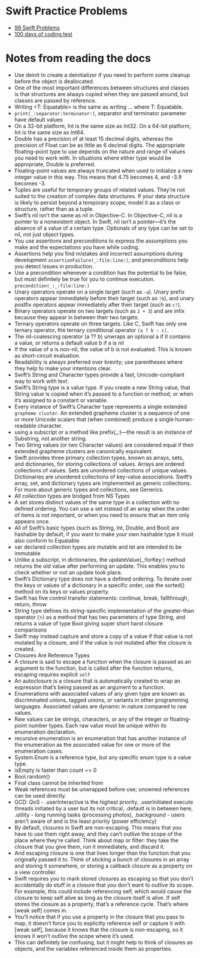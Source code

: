 # Swift Practice Problems

- [99 Swift Problems](http://www.enekoalonso.com/projects/99-swift-problems/)
- [100 days of coding test](https://www.hackingwithswift.com/review/100/final-exam)

# Notes from reading the docs

- Use deinit to create a deinitializer if you need to perform some cleanup before the object is deallocated.
- One of the most important differences between structures and classes is that structures are always copied when they are passed around, but classes are passed by reference.
- Writing <T: Equatable> is the same as writing <T> ... where T: Equatable.
- `print(_:separator:terminator:)`, separator and terminator parameter have default values
- On a 32-bit platform, Int is the same size as Int32. On a 64-bit platform, Int is the same size as Int64.
- Double has a precision of at least 15 decimal digits, whereas the precision of Float can be as little as 6 decimal digits. The appropriate floating-point type to use depends on the nature and range of values you need to work with. In situations where either type would be appropriate, Double is preferred.
- Floating-point values are always truncated when used to initialize a new integer value in this way. This means that 4.75 becomes 4, and -3.9 becomes -3.
- Tuples are useful for temporary groups of related values. They’re not suited to the creation of complex data structures. If your data structure is likely to persist beyond a temporary scope, model it as a class or structure, rather than as a tuple.
- Swift’s nil isn’t the same as nil in Objective-C. In Objective-C, nil is a pointer to a nonexistent object. In Swift, nil isn’t a pointer—it’s the absence of a value of a certain type. Optionals of any type can be set to nil, not just object types.
- You use assertions and preconditions to express the assumptions you make and the expectations you have while coding. 
- Assertions help you find mistakes and incorrect assumptions during development `assertionFailure(_:file:line:)`, and preconditions help you detect issues in production.
- Use a precondition whenever a condition has the potential to be false, but must definitely be true for you to continue execution. `precondition(_:_:file:line:)`
- Unary operators operate on a single target (such as `-a`). Unary prefix operators appear immediately before their target (such as `!b`), and unary postfix operators appear immediately after their target (such as `c!`).
- Binary operators operate on two targets (such as `2 + 3`) and are infix because they appear in between their two targets.
- Ternary operators operate on three targets. Like C, Swift has only one ternary operator, the ternary conditional operator `(a ? b : c)`.
- The nil-coalescing operator (a ?? b) unwraps an optional a if it contains a value, or returns a default value b if a is nil
- If the value of a is non-nil, the value of b is not evaluated. This is known as short-circuit evaluation.
- Readability is always preferred over brevity; use parentheses where they help to make your intentions clear.
- Swift’s String and Character types provide a fast, Unicode-compliant way to work with text.
- Swift’s String type is a value type. If you create a new String value, that String value is copied when it’s passed to a function or method, or when it’s assigned to a constant or variable.
- Every instance of Swift’s Character type represents a single extended `grapheme cluster`. An extended grapheme cluster is a sequence of one or more Unicode scalars that (when combined) produce a single human-readable character.
- using a subscript or a method like prefix(_:)—the result is an instance of Substring, not another string.
- Two String values (or two Character values) are considered equal if their extended grapheme clusters are canonically equivalent.
- Swift provides three primary collection types, known as arrays, sets, and dictionaries, for storing collections of values. Arrays are ordered collections of values. Sets are unordered collections of unique values. Dictionaries are unordered collections of key-value associations. Swift’s array, set, and dictionary types are implemented as generic collections. For more about generic types and collections, see Generics.
- All collection types are bridged from NS Types
- A set stores distinct values of the same type in a collection with no defined ordering. You can use a set instead of an array when the order of items is not important, or when you need to ensure that an item only appears once.
- All of Swift’s basic types (such as String, Int, Double, and Bool) are hashable by default, if you want to make your own  hashable type it must also conform to Equatable
- var declared collection types are mutable and let are intended to be immutable
- Unlike a subscript, in dictionaries, the updateValue(_:forKey:) method returns the old value after performing an update. This enables you to check whether or not an update took place.
- Swift’s Dictionary type does not have a defined ordering. To iterate over the keys or values of a dictionary in a specific order, use the sorted() method on its keys or values property.
- Swift has five control transfer statements: continue, break, fallthrough, return, throw
- String type defines its string-specific implementation of the greater-than operator (>) as a method that has two parameters of type String, and returns a value of type Bool giving super short hand closure comparisons
- Swift may instead capture and store a copy of a value if that value is not mutated by a closure, and if the value is not mutated after the closure is created.
- Closures Are Reference Types
- A closure is said to escape a function when the closure is passed as an argument to the function, but is called after the function returns, escaping requires explicit `self`
- An autoclosure is a closure that is automatically created to wrap an expression that’s being passed as an argument to a function.
- Enumerations with associated values of any given type are known as discriminated unions, tagged unions, or variants in other programming languages.  Associated values are dynamic in nature compared to raw values.
- Raw values can be strings, characters, or any of the integer or floating-point number types. Each raw value must be unique within its enumeration declaration.
- recursive enumeration is an enumeration that has another instance of the enumeration as the associated value for one or more of the enumeration cases.
- System.Enum is a reference type, but any specific enum type is a value type.
- isEmpty is faster than count == 0
- Bool.random()
- Final class cannot be inherited from
- Weak references must be unwrapped before use; unowned references can be used directly.
- GCD: QoS - .userInteractive is the highest priority,  .userInitiated execute threads initiated by a user but its not critical, .default is in between here, .utility - long running tasks (processing photos), .background - users aren't aware of and is the least priority (power efficiency)
- By default, closures in Swift are non-escaping. This means that you have to use them right away, and they can’t outlive the scope of the place where they’re called. Think about map or filter: they take the closure that you give them, run it immediately, and discard it.
- And escaping closure is one that lives longer than the function that you originally passed it to. Think of sticking a bunch of closures in an array and storing it somewhere, or storing a callback closure as a property on a view controller.
- Swift requires you to mark stored closures as escaping so that you don’t accidentally do stuff in a closure that you don’t want to outlive its scope. For example, this could include referencing self, which would cause the closure to keep self alive as long as the closure itself is alive. If self stores the closure as a property, that’s a reference cycle. That’s where [weak self] comes in.
- You’ll notice that if you use a property in the closure that you pass to map, it doesn’t force you to explicitly reference self or capture it with [weak self], because it knows that the closure is non-escaping, so it knows it won’t outlive the scope where it’s used.
- This can definitely be confusing, but it might help to think of closures as objects, and the variables referenced inside them as properties.